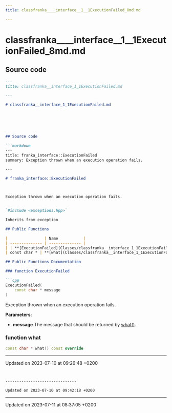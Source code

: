 ```yaml
---
title: classfranka____interface__1__1ExecutionFailed_8md.md

---
```


# classfranka____interface__1__1ExecutionFailed_8md.md






## Source code

```markdown
---
title: classfranka__interface_1_1ExecutionFailed.md

---

# classfranka__interface_1_1ExecutionFailed.md






## Source code

```markdown
---
title: franka_interface::ExecutionFailed
summary: Exception thrown when an execution operation fails. 

---

# franka_interface::ExecutionFailed



Exception thrown when an execution operation fails. 


`#include <exceptions.hpp>`

Inherits from exception

## Public Functions

|                | Name           |
| -------------- | -------------- |
| | **[ExecutionFailed](Classes/classfranka__interface_1_1ExecutionFailed.md#function-executionfailed)**(const char * message)<br>Exception thrown when an execution operation fails.  |
| const char * | **[what](Classes/classfranka__interface_1_1ExecutionFailed.md#function-what)**() const override |

## Public Functions Documentation

### function ExecutionFailed

```cpp
ExecutionFailed(
    const char * message
)
```

Exception thrown when an execution operation fails. 

**Parameters**: 

  * **message** The message that should be returned by [what()](Classes/classfranka__interface_1_1ExecutionFailed.md#function-what). 


### function what

```cpp
const char * what() const override
```


-------------------------------

Updated on 2023-07-10 at 09:26:48 +0200
```


-------------------------------

Updated on 2023-07-10 at 09:42:18 +0200
```


-------------------------------

Updated on 2023-07-11 at 08:37:05 +0200
